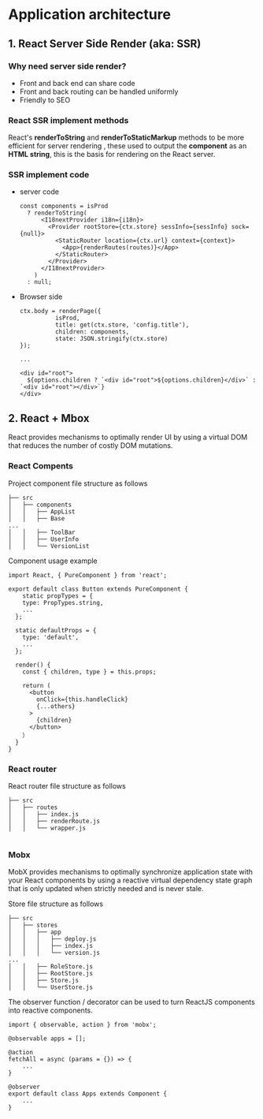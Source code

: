 # Application architecture

## 1. React Server Side Render (aka: SSR)

### Why need server side render?

* Front and back end can share code
* Front and back routing can be handled uniformly
* Friendly to SEO

### React SSR implement methods

React's **renderToString** and **renderToStaticMarkup** methods to be more efficient for server rendering , these used to output the **component** as an **HTML string**, this is the basis for rendering on the React server.

### SSR implement code

* server code

  ```
  const components = isProd
    ? renderToString(
        <I18nextProvider i18n={i18n}>
          <Provider rootStore={ctx.store} sessInfo={sessInfo} sock={null}>
            <StaticRouter location={ctx.url} context={context}>
              <App>{renderRoutes(routes)}</App>
            </StaticRouter>
          </Provider>
        </I18nextProvider>
      )
    : null;
  ```

* Browser side

  ```
  ctx.body = renderPage({
  		    isProd,
  		    title: get(ctx.store, 'config.title'),
  		    children: components,
  		    state: JSON.stringify(ctx.store)
  });

  ...

  <div id="root">
    ${options.children ? `<div id="root">${options.children}</div>` : `<div id="root"></div>`}
  </div>
  ```

## 2. React + Mbox

React provides mechanisms to optimally render UI by using a virtual DOM that reduces the number of costly DOM mutations.

### React Compents

Project component file structure as follows

```
├── src
│   ├── components
│   │   ├── AppList
│   │   ├── Base
...
│   │   ├── ToolBar
│   │   ├── UserInfo
│   │   └── VersionList
```

Component usage example

```
import React, { PureComponent } from 'react';

export default class Button extends PureComponent {
	static propTypes = {
    type: PropTypes.string,
    ...
  };

  static defaultProps = {
    type: 'default',
    ...
  };

  render() {
    const { children, type } = this.props;

    return (
      <button
        onClick={this.handleClick}
        {...others}
      >
        {children}
      </button>
    ）
  }
}
```

### React router

React router file structure as follows

```
├── src
│   ├── routes
│   │   ├── index.js
│   │   ├── renderRoute.js
│   │   └── wrapper.js
```

```

```

### Mobx

MobX provides mechanisms to optimally synchronize application state with your React components by using a reactive virtual dependency state graph that is only updated when strictly needed and is never stale.

Store file structure as follows

```
├── src
│   ├── stores
│   │   ├── app
│   │   │   ├── deploy.js
│   │   │   ├── index.js
│   │   │   └── version.js
...
│   │   ├── RoleStore.js
│   │   ├── RootStore.js
│   │   ├── Store.js
│   │   └── UserStore.js
```

The observer function / decorator can be used to turn ReactJS components into reactive components.

```
import { observable, action } from 'mobx';

@observable apps = [];

@action
fetchAll = async (params = {}) => {
	...
}

@observer
export default class Apps extends Component {
	...
}
```
